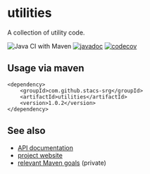 # utilities

A collection of utility code.

![Java CI with Maven](https://github.com/stacs-srg/utilities/workflows/Java%20CI%20with%20Maven/badge.svg)
[![javadoc](https://javadoc.io/badge2/com.github.stacs-srg/utilities/javadoc.svg)](https://javadoc.io/doc/com.github.stacs-srg/utilities)
[![codecov](https://codecov.io/gh/stacs-srg/utilities/branch/master/graph/badge.svg)](https://codecov.io/gh/stacs-srg/utilities)

## Usage via maven

```
<dependency>
    <groupId>com.github.stacs-srg</groupId>
    <artifactId>utilities</artifactId>
    <version>1.0.2</version>
</dependency>
```

## See also

* [API documentation](https://javadoc.io/doc/com.github.stacs-srg/utilities)
* [project website](https://stacs-srg.github.io/utilities/)
* [relevant Maven goals](https://github.com/stacs-srg/hub/tree/master/maven) (private)
